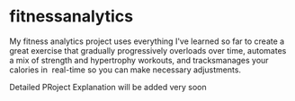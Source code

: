 # fitnessanalytics
My fitness analytics project uses everything I've learned so far to create a great exercise that gradually progressively overloads over time, automates a mix of strength and hypertrophy workouts, and tracksmanages your calories in  real-time so you can make necessary adjustments.

Detailed PRoject Explanation will be added very soon
